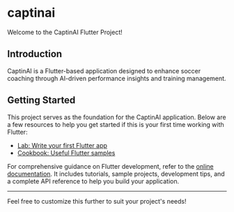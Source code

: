 

# captinai

Welcome to the CaptinAI Flutter Project!

## Introduction

CaptinAI is a Flutter-based application designed to enhance soccer coaching through AI-driven performance insights and training management.

## Getting Started

This project serves as the foundation for the CaptinAI application. Below are a few resources to help you get started if this is your first time working with Flutter:

- [Lab: Write your first Flutter app](https://docs.flutter.dev/get-started/codelab)
- [Cookbook: Useful Flutter samples](https://docs.flutter.dev/cookbook)

For comprehensive guidance on Flutter development, refer to the [online documentation](https://docs.flutter.dev/). It includes tutorials, sample projects, development tips, and a complete API reference to help you build your application.

---

Feel free to customize this further to suit your project's needs!
